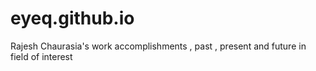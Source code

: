 # eyeq.github.io
Rajesh Chaurasia's work accomplishments , past , present and future in field of interest
